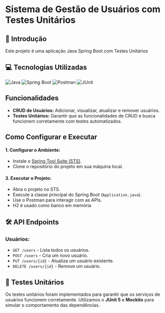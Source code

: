 # Sistema de Gestão de Usuários com Testes Unitários

## 📖 Introdução
Este projeto é uma aplicação Java Spring Boot com Testes Unitários

## 💻 Tecnologias Utilizadas
![Java](https://img.shields.io/badge/java-%23ED8B00.svg?style=for-the-badge&logo=openjdk&logoColor=white) ![Spring Boot](https://img.shields.io/badge/spring%20boot-6DB33F.svg?style=for-the-badge&logo=spring&logoColor=white) ![Postman](https://img.shields.io/badge/postman-FF6C37.svg?style=for-the-badge&logo=postman&logoColor=white)  ![JUnit](https://img.shields.io/badge/junit-25A162.svg?style=for-the-badge&logo=junit&logoColor=white) 


## Funcionalidades
- **CRUD de Usuários:** Adicionar, visualizar, atualizar e remover usuários.
- **Testes Unitários:** Garantir que as funcionalidades de CRUD e busca funcionem corretamente com testes automatizados.

## Como Configurar e Executar

#### 1. **Configurar o Ambiente:**
   - Instale o [Spring Tool Suite (STS)](https://spring.io/tools).
   - Clone o repositório do projeto em sua máquina local.

#### 3. **Executar o Projeto:**
   - Abra o projeto no STS.
   - Execute a classe principal do Spring Boot (`Application.java`).
   - Use o Postman para interagir com as APIs.
   - H2 é usado como banco em memória



## 🛠️ API Endpoints

### **Usuários:**
- `GET /users` - Lista todos os usuários.
- `POST /users` - Cria um novo usuário.
- `PUT /users/{id}` - Atualiza um usuário existente.
- `DELETE /users/{id}` - Remove um usuário.

## 🧪 Testes Unitários
Os testes unitários foram implementados para garantir que os serviços de usuários funcionem corretamente. Utilizamos o **JUnit 5** e **Mockito** para simular o comportamento das dependências.


